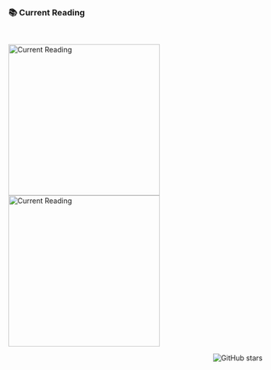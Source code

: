 <div align="">
  <h3>
    📚 Current Reading 
  </h3>
</div>

<br>
<p align="">
  <img src="https://github.com/GuiBublitz/StudyTracker/assets/60118323/63d090a7-c781-4222-a451-f9c81b4c9999" alt="Current Reading" width="auto" height="300px">
  <img src="https://github.com/GuiBublitz/StudyTracker/assets/60118323/455e16b3-4c0e-45b4-91b6-147404638f51" alt="Current Reading" width="auto" height="300px">
</p>
<p align="right">
  <img src="https://img.shields.io/github/stars/GuiBublitz/StudyTracker?style=social" alt="GitHub stars" style="vertical-align: middle;">
</p>


<!--
<p align="center">
  <a href="YOUR_LINK_HERE">
    <img src="https://img.shields.io/badge/-Check%20my%20blog-blue?style=flat-square&logo=blogger" alt="Blog">
  </a>
  <a href="YOUR_TWITTER_LINK_HERE">
    <img src="https://img.shields.io/twitter/follow/YOUR_TWITTER_USERNAME?label=Follow&style=social" alt="Twitter Follow">
  </a>
</p>
-->
